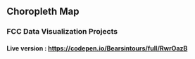 ## Choropleth Map

### FCC Data Visualization Projects

#### Live version : https://codepen.io/Bearsintours/full/RwrOazB
